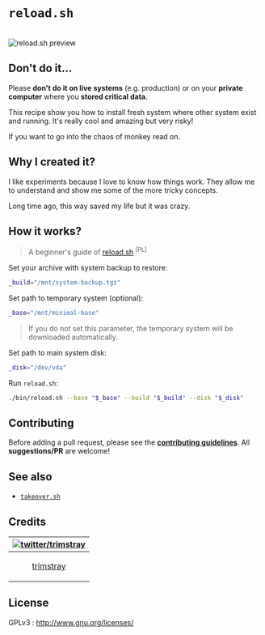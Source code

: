 # `reload.sh`

<br>

<img src="https://i.imgur.com/QETbVXy.gif" align="center" title="reload.sh preview">

## Don't do it...

Please **don't do it on live systems** (e.g. production) or on your **private computer** where you **stored critical data**.

This recipe show you how to install fresh system where other system exist and running. It's really cool and amazing but very risky!

If you want to go into the chaos of monkey read on.

## Why I created it?

I like experiments because I love to know how things work. They allow me to understand and show me some of the more tricky concepts.

Long time ago, this way saved my life but it was crazy.

## How it works?

  > A beginner's guide of [reload.sh](https://trimstray.github.io/dee625b8b2e43917031e204d545f767b.html) <sup>[PL]</sup>

Set your archive with system backup to restore:

```bash
_build="/mnt/system-backup.tgz"
```

Set path to temporary system (optional):

```bash
_base="/mnt/minimal-base"
```

  > If you do not set this parameter, the temporary system will be downloaded automatically.

Set path to main system disk:

```bash
_disk="/dev/vda"
```

Run `reload.sh`:

```bash
./bin/reload.sh --base "$_base" --build "$_build" --disk "$_disk"
```

## Contributing

Before adding a pull request, please see the **[contributing guidelines](.github/CONTRIBUTING.md)**. All **suggestions/PR** are welcome!

## See also

* [`takeover.sh`](https://github.com/marcan/takeover.sh)

## Credits

| [![twitter/trimstray](https://avatars2.githubusercontent.com/u/31127917?s=140&v=4)](https://twitter.com/trimstray "Follow @trimstray on Twitter") |
|---|
| <p align="center"><a href="https://github.com/trimstray">trimstray</a></p> |

## License

GPLv3 : <http://www.gnu.org/licenses/>
